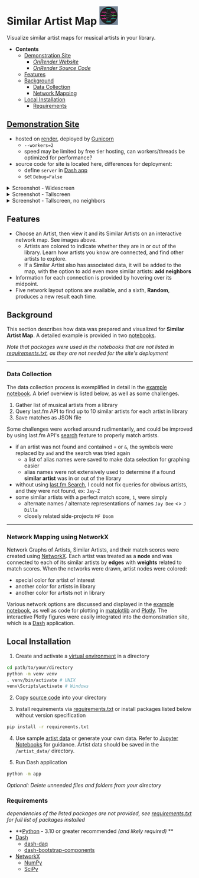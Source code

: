 # Similar Artist Map <img src="https://raw.githubusercontent.com/NBPub/SimilarArtistMap/main/assets/favicon.ico" title="Similar Artist Map">

Visualize similar artist maps for musical artists in your library.

 - **Contents**
   - [Demonstration Site](#demonstration-site)
     - *[OnRender Website](https://similarartistmap.onrender.com/)*
	 - *[OnRender Source Code](https://github.com/NBPub/SimilarArtistMap_deploy)*
   - [Features](#features)
   - [Background](#background)
     - [Data Collection](#data-collection)
	 - [Network Mapping](#network-mapping-using-networkx)
   - [Local Installation](#local-installation)
     - [Requirements](#requirements)
 
 ## [Demonstration Site](https://similarartistmap.onrender.com/)
 
  - hosted on [render](https://render.com/), deployed by [Gunicorn](https://docs.gunicorn.org/en/stable/index.html)
    - `--workers=2`
	- speed may be limited by free tier hosting, can workers/threads be optimized for performance?
  - source code for site is located here, differences for deployment:
    - define `server` in [Dash app](https://dash.plotly.com/deployment)
	- set `Debug=False`
	
<details><summary>Screenshot - Widescreen</summary>

![wide](/screenshot_W.png "Similar Artist Map - Landscape") 

</details>

<details><summary>Screenshot - Tallscreen</summary>

![tall](/screenshot_V.png "Similar Artist Map - Portrait") 

</details>

<details><summary>Screenshot - Tallscreen, no neighbors</summary>

![no neighbors](/screenshot_V_nn.png "Similar Artist Map - No Neihgbors") 

</details>
 
 ## Features
 
  - Choose an Artist, then view it and its Similar Artists on an interactive network map. See images above.
    - Artists are colored to indicate whether they are in or out of the library. Learn how artists you know are connected, and find other artists to explore.
    - If a Similar Artist also has associated data, it will be added to the map, with the option to add even more similar artists: **add neighbors**
  - Information for each connection is provided by hovering over its midpoint.
  - Five network layout options are available, and a sixth, **Random**, produces a new result each time.
  
 ## Background
 
 This section describes how data was prepared and visualized for **Similar Artist Map**. 
 A detailed example is provided in two [notebooks](/background_notebooks/).
 
 *Note that packages were used in the notebooks that are not listed in [requirements.txt](/requirements.txt), as they are not needed for the site's deployment*
 
 ----
 
 ### Data Collection
 
 The data collection process is exemplified in detail in the [example notebook](/background_notebooks/Similar_Artist_Data_Collection.ipynb). 
 A brief overview is listed below, as well as some challenges.
 
  1. Gather list of musical artists from a library
  2. Query last.fm API to find up to 10 similar artists for each artist in library
  3. Save matches as JSON file
  
Some challenges were worked around rudimentarily, and could be improved by using last.fm API's [search](https://www.last.fm/api/show/artist.search) feature to properly match artists.

 - if an artist was not found and contained `+` or `&`, the symbols were replaced by `and` and the search was tried again
   - a list of alias names were saved to make data selection for graphing easier
   - alias names were not extensively used to determine if a found **similar artist** was in or out of the library
 - without using [last.fm Search](https://www.last.fm/api/show/artist.search), I could not fix queries for obvious artists, and they were not found, ex: `Jay-Z` 
 - some similar artists with a perfect match score, `1`, were simply 
   - alternate names / alternate representations of names `Jay Dee` <> `J Dilla`
   - closely related side-projects `MF Doom`

----
 
 ### Network Mapping using NetworkX
 
Network Graphs of Artists, Similar Artists, and their match scores were created using [NetworkX](https://networkx.org/documentation/stable/index.html).
Each artist was treated as a **node** and was connected to each of its similar artists by **edges** with **weights** related to match scores. 
When the networks were drawn, artist nodes were colored:
  - special color for artist of interest
  - another color for artists in library
  - another color for artists not in library

Various network options are discussed and displayed in the [example notebook](/background_notebooks/Similar_Artist_Network_Graphs.ipynb), 
as well as code for plotting in [matplotlib](https://matplotlib.org/stable/index.html) and [Plotly](https://plotly.com/python/).
The interactive Plotly figures were easily integrated into the demonstration site, which is a [Dash](https://dash.plotly.com/) application.

 
 ## Local Installation
 
   1. Create and activate a [virtual environment](https://docs.python.org/3/library/venv.html) in a directory
   
   ```bash
   cd path/to/your/directory
   python -m venv venv
   . venv/bin/activate # UNIX
   venv\Scripts\activate # Windows
   ```
   
   2. Copy [source code](https://github.com/NBPub/SimilarArtistMap/archive/refs/heads/main.zip) into your directory 
	 
   3. Install requirements via [requirements.txt](/requirements.txt) or install packages listed below without version specification
   
   ```bash
   pip install -r requirements.txt
   ```
   
   4. Use sample [artist data](/artist_data/) or generate your own data. Refer to [Jupyter Notebooks](/background_notebooks/) for guidance. Artist data should be saved in the `/artist_data/` directory.
   
   5. Run Dash application
   
   ```bash
   python -m app
   ```
   
   *Optional: Delete unneeded files and folders from your directory*
   
 
 ### Requirements
 
 *dependencies of the listed packages are not provided, see [requirements.txt](/requirements.txt) for full list of packages installed*
 
  - **[Python](https://docs.python.org/3/library/index.html) - 3.10 or greater recommended *(and likely required)* **
  - [Dash](https://dash.plotly.com/)
    - [dash-daq](https://dash.plotly.com/dash-daq)
	- [dash-bootstrap-components](https://dash-bootstrap-components.opensource.faculty.ai/docs/)
  - [NetworkX](https://networkx.org/documentation/stable/index.html)
    - [NumPy](https://numpy.org/doc/stable/index.html)
    - [SciPy](https://docs.scipy.org/doc/scipy/)